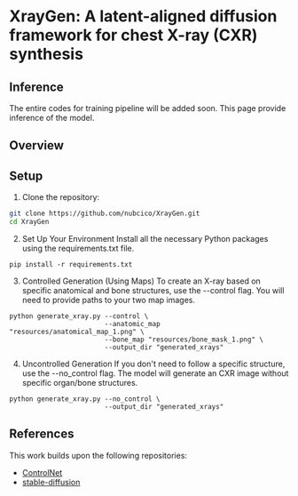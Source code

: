 # XrayGen: A latent-aligned diffusion framework for chest X-ray (CXR) synthesis

## Inference

The entire codes for training pipeline will be added soon. This page provide inference of the model.

## Overview

## Setup

1. Clone the repository:

```bash
git clone https://github.com/nubcico/XrayGen.git
cd XrayGen
```

2. Set Up Your Environment
Install all the necessary Python packages using the requirements.txt file.

```
pip install -r requirements.txt
```

3. Controlled Generation (Using Maps)
To create an X-ray based on specific anatomical and bone structures, use the --control flag. You will need to provide paths to your two map images.

```
python generate_xray.py --control \
                        --anatomic_map "resources/anatomical_map_1.png" \
                        --bone_map "resources/bone_mask_1.png" \
                        --output_dir "generated_xrays"
```

4. Uncontrolled Generation
If you don't need to follow a specific structure, use the --no_control flag. The model will generate an CXR image without specific organ/bone structures.

```
python generate_xray.py --no_control \
                        --output_dir "generated_xrays"
```

## References

This work builds upon the following repositories:

- [ControlNet](https://github.com/lllyasviel/ControlNet)
- [stable-diffusion](https://github.com/CompVis/stable-diffusion/)
